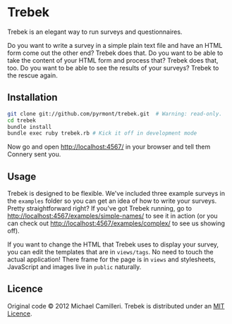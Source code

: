 Trebek
======

Trebek is an elegant way to run surveys and questionnaires.

Do you want to write a survey in a simple plain text file and have an HTML form come out the other end? Trebek does that. Do you want to be able to take the content of your HTML form and process that? Trebek does that, too. Do you want to be able to see the results of your surveys? Trebek to the rescue again.

Installation
------------

```bash
git clone git://github.com/pyrmont/trebek.git  # Warning: read-only.
cd trebek
bundle install
bundle exec ruby trebek.rb # Kick it off in development mode
```

Now go and open [http://localhost:4567/]() in your browser and tell them Connery sent you.

Usage
------------

Trebek is designed to be flexible. We've included three example surveys in the `examples` folder so you can get an idea of how to write your surveys. Pretty straightforward right? If you've got Trebek running, go to [http://localhost:4567/examples/simple-names/]() to see it in action (or you can check out [http://localhost:4567/examples/complex/]() to see us showing off).

If you want to change the HTML that Trebek uses to display your survey, you can edit the templates that are in `views/tags`. No need to touch the actual application! There frame for the page is in `views` and stylesheets, JavaScript and images live in `public` naturally.

Licence
-------

Original code &copy; 2012 Michael Camilleri. Trebek is distributed under an [MIT Licence](http://en.wikipedia.org/wiki/MIT_License).
